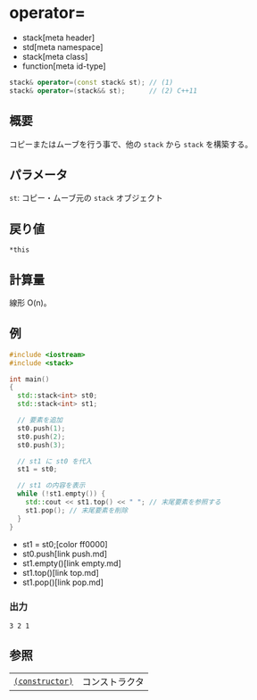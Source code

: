 # operator=
* stack[meta header]
* std[meta namespace]
* stack[meta class]
* function[meta id-type]

```cpp
stack& operator=(const stack& st); // (1)
stack& operator=(stack&& st);      // (2) C++11
```

## 概要
コピーまたはムーブを行う事で、他の `stack` から `stack` を構築する。


## パラメータ
`st`: コピー・ムーブ元の `stack` オブジェクト


## 戻り値
`*this`


## 計算量
線形 O(n)。


## 例
```cpp example
#include <iostream>
#include <stack>

int main()
{
  std::stack<int> st0;
  std::stack<int> st1;

  // 要素を追加
  st0.push(1);
  st0.push(2);
  st0.push(3);

  // st1 に st0 を代入
  st1 = st0;

  // st1 の内容を表示
  while (!st1.empty()) {
    std::cout << st1.top() << " "; // 末尾要素を参照する
    st1.pop(); // 末尾要素を削除
  }
}
```
* st1 = st0;[color ff0000]
* st0.push[link push.md]
* st1.empty()[link empty.md]
* st1.top()[link top.md]
* st1.pop()[link pop.md]

### 出力
```
3 2 1 
```

## 参照
| | |
|--------------------------------------------------------------------------------------------|-----------------------------------------------------|
| [`(constructor)`](op_constructor.md) | コンストラクタ |



